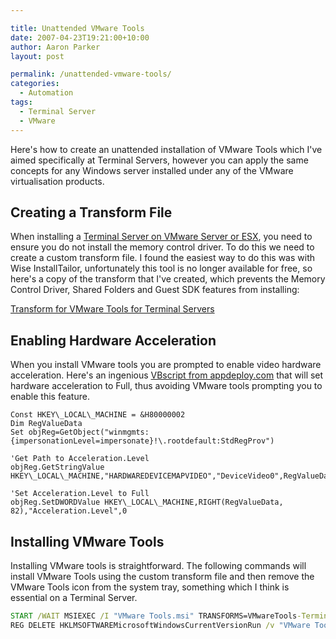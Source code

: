 ```yaml
---

title: Unattended VMware Tools
date: 2007-04-23T19:21:00+10:00
author: Aaron Parker
layout: post

permalink: /unattended-vmware-tools/
categories:
  - Automation
tags:
  - Terminal Server
  - VMware
---
```

Here's how to create an unattended installation of VMware Tools which I've aimed specifically at Terminal Servers, however you can apply the same concepts for any Windows server installed under any of the VMware virtualisation products.

## Creating a Transform File

When installing a [Terminal Server on VMware Server or ESX](http://virtrix.blogspot.com/2007/03/vmware-best-practices-for-deploying.html), you need to ensure you do not install the memory control driver. To do this we need to create a custom transform file. I found the easiest way to do this was with Wise InstallTailor, unfortunately this tool is no longer available for free, so here's a copy of the transform that I've created, which prevents the Memory Control Driver, Shared Folders and Guest SDK features from installing:

[Transform for VMware Tools for Terminal Servers]({{site.baseurl}}/media/2007/04/VMwareTools-TerminalServer.mst)

## Enabling Hardware Acceleration

When you install VMware tools you are prompted to enable video hardware acceleration. Here's an ingenious [VBscript from appdeploy.com](http://www.appdeploy.com/packages/detail.asp?id=669) that will set hardware acceleration to Full, thus avoiding VMware tools prompting you to enable this feature.

```vbs
Const HKEY\_LOCAL\_MACHINE = &H80000002  
Dim RegValueData  
Set objReg=GetObject("winmgmts:{impersonationLevel=impersonate}!\.rootdefault:StdRegProv")

'Get Path to Acceleration.Level  
objReg.GetStringValue HKEY\_LOCAL\_MACHINE,"HARDWAREDEVICEMAPVIDEO","DeviceVideo0",RegValueData

'Set Acceleration.Level to Full  
objReg.SetDWORDValue HKEY\_LOCAL\_MACHINE,RIGHT(RegValueData, 82),"Acceleration.Level",0 
```

## Installing VMware Tools

Installing VMware tools is straightforward. The following commands will install VMware Tools using the custom transform file and then remove the VMware Tools icon from the system tray, something which I think is essential on a Terminal Server.

```cmd
START /WAIT MSIEXEC /I "VMware Tools.msi" TRANSFORMS=VMwareTools-TerminalServer.MST ALLUSERS=TRUE REBOOT=SUPRESS /QB-  
REG DELETE HKLMSOFTWAREMicrosoftWindowsCurrentVersionRun /v "VMware Tools" /f
```
